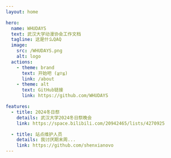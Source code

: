 ```yaml
---
layout: home

hero:
  name: WHUDAYS
  text: 武汉大学动漫协会工作文档
  tagline: 这是什么QAQ
  image:
    src: /WHUDAYS.png
    alt: logo
  actions:
    - theme: brand
      text: 开始吧 (⁠≧⁠▽⁠≦⁠)
      link: /about
    - theme: alt
      text: GitHub链接
      link: https://github.com/WHUDAYS

features:
  - title: 2024冬日祭
    details: 武汉大学2024冬日祭晚会
    link: https://space.bilibili.com/20942465/lists/4270925

  - title: 站点维护人员
    details: 我讨厌期末周...
    link: https://github.com/shenxianovo
---
```


<style>
:root {
  --vp-home-hero-name-color: transparent;
  --vp-home-hero-name-background: -webkit-linear-gradient(120deg,rgb(215, 86, 81) 0%, rgb(254, 52, 76) 100%);

  --vp-home-hero-image-background-image: linear-gradient(-45deg,rgb(254, 52, 76) 50%, #47caff 50%);
  --vp-home-hero-image-filter: blur(44px);
}

@media (min-width: 640px) {
  :root {
    --vp-home-hero-image-filter: blur(56px);
  }
}

@media (min-width: 960px) {
  :root {
    --vp-home-hero-image-filter: blur(68px);
  }
}
</style>